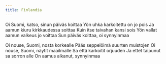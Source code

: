 ```yaml
---
title: Finlandia
---
```


Oi Suomi, katso, sinun päiväs 
koittaa
Yön uhka karkoitettu on jo pois
Ja aamun kiuru kirkkaudessa 
soittaa
Kuin itse taivahan kansi sois
Yön vallat aamun valkeus jo 
voittaa
Sun päiväs koittaa, oi 
synnyinmaa

Oi nouse, Suomi, nosta 
korkealle
Pääs seppelöimä suurten 
muistojen
Oi nouse, Suomi, näytit 
maailmalle
Sa että karkoitit orjuuden
Ja ettet taipunut sa sorron alle
On aamus alkanut, synnyinmaa
